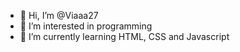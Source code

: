 - 👋 Hi, I’m @Viaaa27
- 👀 I’m interested in programming
- 🌱 I’m currently learning HTML, CSS and Javascript

<!---
Viaaa27/Viaaa27 is a ✨ special ✨ repository because its `README.md` (this file) appears on your GitHub profile.
You can click the Preview link to take a look at your changes.
--->
